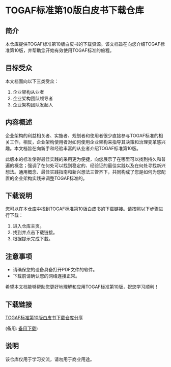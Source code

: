 # TOGAF标准第10版白皮书下载仓库

## 简介

本仓库提供TOGAF标准第10版白皮书的下载资源。该文档旨在向您介绍TOGAF标准第10版，并帮助您开始有效使用TOGAF标准的旅程。

## 目标受众

本文档面向以下三类受众：
1. 企业架构从业者
2. 企业架构团队领导者
3. 企业架构团队发起人

## 内容概述

企业架构的利益相关者、实施者、规划者和使用者很少直接参与TOGAF标准的相关工作。相反，企业架构使用者对如何使用企业架构来指导其决策和治理变革感兴趣。本文档旨在向新手和经验丰富的从业者介绍TOGAF标准第10版。

此版本的标准使得最佳实践的采用更为便捷，向您展示了在哪里可以找到持久和普遍的概念；强调了在何处可以找到稳定的、经验证的最佳实践以及在何处寻找新兴想法。通用概念、最佳实践指南和新兴想法三管齐下，共同构成了您是如何为您配置的企业架构实践来调整TOGAF标准的。

## 下载说明

您可以在本仓库中找到TOGAF标准第10版白皮书的下载链接。请按照以下步骤进行下载：

1. 进入仓库主页。
2. 找到并点击下载链接。
3. 根据提示完成下载。

## 注意事项

- 请确保您的设备具备打开PDF文件的软件。
- 下载前请确认您的网络连接正常。

希望本文档能够帮助您更好地理解和应用TOGAF标准第10版，祝您学习顺利！

## 下载链接
[TOGAF标准第10版白皮书下载仓库分享](https://pan.quark.cn/s/0e7718eaa455) 

(备用: [备用下载](https://pan.baidu.com/s/1cfCX7HV8JSMB2StaLlQSgg?pwd=1234))

## 说明

该仓库仅用于学习交流，请勿用于商业用途。
